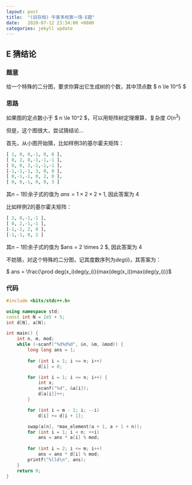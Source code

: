 ```yaml
---
layout: post
title:  "(旧存档) 牛客多校第一场-E题"
date:   2020-07-12 23:34:00 +0800
categories: jekyll update
---
```

## E 猜结论

### 题意

给一个特殊的二分图，要求你算出它生成树的个数，其中顶点数 $ n \le 10^5 $

### 思路

如果图的定点数小于 $ n \le 10^2 $，可以用矩阵树定理爆算，复杂度 $O(n^3)$

但是，这个图很大，尝试猜结论...

首先，从小图开始猜，比如样例3的基尔霍夫矩阵：

```python
[ 1, 0, 0,-1, 0, 0 ],
[ 0, 2, 0,-1,-1,-1 ],
[ 0, 0, 3,-1,-1,-1 ],
[-1,-1,-1, 3, 0, 0 ],
[ 0,-1,-1, 0, 2, 0 ],
[ 0, 0,-1, 0, 0, 3 ]
```

其$n-1$阶余子式的值为 $ans = 1\times 2 \times 2 \times 1$, 因此答案为 $4$

比如样例2的基尔霍夫矩阵：

```python
[ 2, 0,-1,-1 ],
[ 0, 2,-1,-1 ],
[-1,-1, 2, 0 ],
[-1,-1, 0, 2 ]
```

其$n-1$阶余子式的值为 $ans = 2 \times 2 $, 因此答案为 $4$

不妨猜，对这个特殊的二分图，记其度数序列为$deg(i)$，其答案为：

$ ans = \frac{\prod deg(x_i)deg(y_i)}{max(deg(x_i))max(deg(y_i))}$

### 代码

```c++
#include <bits/stdc++.h>

using namespace std;
const int N = 2e5 + 5;
int d[N], a[N];

int main() {
    int n, m, mod;
    while (~scanf("%d%d%d", &n, &m, &mod)) {
        long long ans = 1;
        
        for (int i = 1; i <= n; i++)
            d[i] = 0;

        for (int i = 1; i <= n; i++) {
            int x;
            scanf("%d", &a[i]);
            d[a[i]]++;
        }

        for (int i = m - 1; i; --i)
            d[i] += d[i + 1];

        swap(a[n], *max_element(a + 1, a + 1 + n));
        for (int i = 1; i < n; ++i)
            ans = ans * a[i] % mod;
        
        for (int i = 2; i <= m; i++) 
            ans = ans * d[i] % mod;
        printf("%lld\n", ans);
    }
    return 0;
}
```
